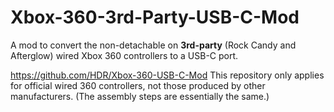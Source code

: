 # Xbox-360-3rd-Party-USB-C-Mod

A mod to convert the non-detachable on **3rd-party** (Rock Candy and Afterglow) wired Xbox 360 controllers to a USB-C port.

https://github.com/HDR/Xbox-360-USB-C-Mod This repository only applies for official wired 360 controllers, not those produced by other manufacturers. (The assembly steps are essentially the same.)

